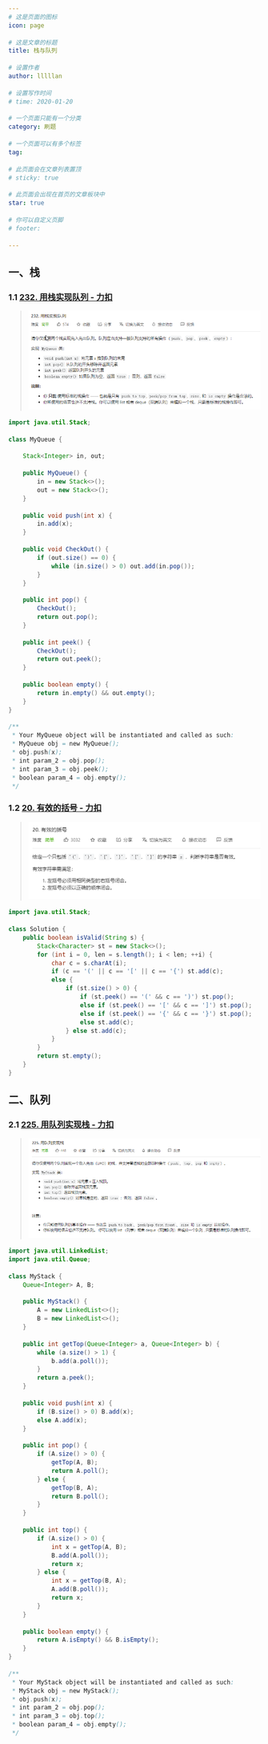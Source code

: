 ```yaml
---
# 这是页面的图标
icon: page

# 这是文章的标题
title: 栈与队列

# 设置作者
author: lllllan

# 设置写作时间
# time: 2020-01-20

# 一个页面只能有一个分类
category: 刷题

# 一个页面可以有多个标签
tag:

# 此页面会在文章列表置顶
# sticky: true

# 此页面会出现在首页的文章板块中
star: true

# 你可以自定义页脚
# footer: 

---
```




## 一、栈



### 1.1 [232. 用栈实现队列 - 力扣](https://leetcode-cn.com/problems/implement-queue-using-stacks/)

> ![image-20220303203442224](README.assets/image-20220303203442224.png)

```java
import java.util.Stack;

class MyQueue {

    Stack<Integer> in, out;

    public MyQueue() {
        in = new Stack<>();
        out = new Stack<>();
    }

    public void push(int x) {
        in.add(x);
    }

    public void CheckOut() {
        if (out.size() == 0) {
            while (in.size() > 0) out.add(in.pop());
        }
    }

    public int pop() {
        CheckOut();
        return out.pop();
    }

    public int peek() {
        CheckOut();
        return out.peek();
    }

    public boolean empty() {
        return in.empty() && out.empty();
    }
}

/**
 * Your MyQueue object will be instantiated and called as such:
 * MyQueue obj = new MyQueue();
 * obj.push(x);
 * int param_2 = obj.pop();
 * int param_3 = obj.peek();
 * boolean param_4 = obj.empty();
 */
```



### 1.2 [20. 有效的括号 - 力扣](https://leetcode-cn.com/problems/valid-parentheses/)

> ![image-20220303204717266](README.assets/image-20220303204717266.png)

```java
import java.util.Stack;

class Solution {
    public boolean isValid(String s) {
        Stack<Character> st = new Stack<>();
        for (int i = 0, len = s.length(); i < len; ++i) {
            char c = s.charAt(i);
            if (c == '(' || c == '[' || c == '{') st.add(c);
            else {
                if (st.size() > 0) {
                    if (st.peek() == '(' && c == ')') st.pop();
                    else if (st.peek() == '[' && c == ']') st.pop();
                    else if (st.peek() == '{' && c == '}') st.pop();
                    else st.add(c);
                } else st.add(c);
            }
        }
        return st.empty();
    }
}
```



## 二、队列



### 2.1 [225. 用队列实现栈 - 力扣](https://leetcode-cn.com/problems/implement-stack-using-queues/)

> ![image-20220303204230564](README.assets/image-20220303204230564.png)

```java
import java.util.LinkedList;
import java.util.Queue;

class MyStack {
    Queue<Integer> A, B;

    public MyStack() {
        A = new LinkedList<>();
        B = new LinkedList<>();
    }

    public int getTop(Queue<Integer> a, Queue<Integer> b) {
        while (a.size() > 1) {
            b.add(a.poll());
        }
        return a.peek();
    }

    public void push(int x) {
        if (B.size() > 0) B.add(x);
        else A.add(x);
    }

    public int pop() {
        if (A.size() > 0) {
            getTop(A, B);
            return A.poll();
        } else {
            getTop(B, A);
            return B.poll();
        }
    }

    public int top() {
        if (A.size() > 0) {
            int x = getTop(A, B);
            B.add(A.poll());
            return x;
        } else {
            int x = getTop(B, A);
            A.add(B.poll());
            return x;
        }
    }

    public boolean empty() {
        return A.isEmpty() && B.isEmpty();
    }
}

/**
 * Your MyStack object will be instantiated and called as such:
 * MyStack obj = new MyStack();
 * obj.push(x);
 * int param_2 = obj.pop();
 * int param_3 = obj.top();
 * boolean param_4 = obj.empty();
 */
```

